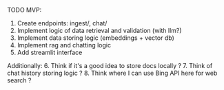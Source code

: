 TODO MVP:
1. Create endpoints: ingest/, chat/
2. Implement logic of data retrieval and validation (with llm?)
3. Implement data storing logic (embeddings + vector db)
4. Implement rag and chatting logic
5. Add streamlit interface

Additionally:
6. Think if it's a good idea to store docs locally ?
7. Think of chat history storing logic ?
8. Think where I can use Bing API here for web search ?